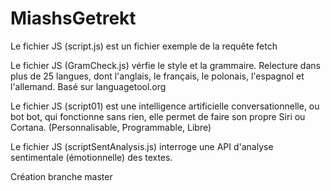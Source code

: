 # MiashsGetrekt 

Le fichier JS (script.js) est un fichier exemple de la requête fetch

Le fichier JS (GramCheck.js) vérfie le style et la grammaire. Relecture dans plus de 25 langues, dont l'anglais, le français, le polonais, l'espagnol et l'allemand. Basé sur languagetool.org

Le fichier JS (script01) est une intelligence artificielle conversationnelle, ou bot bot, qui fonctionne sans rien, elle permet de faire son propre Siri ou Cortana. (Personnalisable, Programmable, Libre)

Le fichier JS (scriptSentAnalysis.js) interroge une API d'analyse sentimentale (émotionnelle) des textes.

Création branche master
